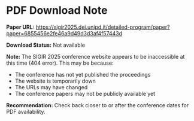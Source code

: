 # PDF Download Note

**Paper URL:** https://sigir2025.dei.unipd.it/detailed-program/paper?paper=6855456e2fe46a9d49d3d3af4f57443d

**Download Status:** Not available

**Note:** The SIGIR 2025 conference website appears to be inaccessible at this time (404 error). This may be because:
- The conference has not yet published the proceedings
- The website is temporarily down
- The URLs may have changed
- The conference papers may not be publicly available yet

**Recommendation:** Check back closer to or after the conference dates for PDF availability.